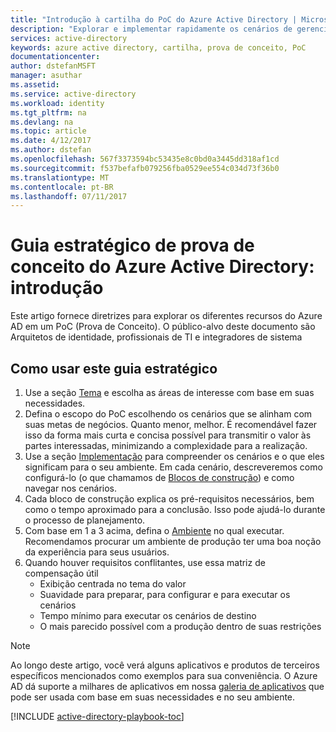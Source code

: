```yaml
---
title: "Introdução à cartilha do PoC do Azure Active Directory | Microsoft Docs"
description: "Explorar e implementar rapidamente os cenários de gerenciamento de identidades e acesso"
services: active-directory
keywords: azure active directory, cartilha, prova de conceito, PoC
documentationcenter: 
author: dstefanMSFT
manager: asuthar
ms.assetid: 
ms.service: active-directory
ms.workload: identity
ms.tgt_pltfrm: na
ms.devlang: na
ms.topic: article
ms.date: 4/12/2017
ms.author: dstefan
ms.openlocfilehash: 567f3373594bc53435e8c0bd0a3445dd318af1cd
ms.sourcegitcommit: f537befafb079256fba0529ee554c034d73f36b0
ms.translationtype: MT
ms.contentlocale: pt-BR
ms.lasthandoff: 07/11/2017
---
```

# <a name="azure-active-directory-proof-of-concept-playbook-introduction"></a>Guia estratégico de prova de conceito do Azure Active Directory: introdução

Este artigo fornece diretrizes para explorar os diferentes recursos do Azure AD em um PoC (Prova de Conceito). O público-alvo deste documento são Arquitetos de identidade, profissionais de TI e integradores de sistema

## <a name="how-to-use-this-playbook"></a>Como usar este guia estratégico

1. Use a seção [Tema](active-directory-playbook-ingredients.md#theme) e escolha as áreas de interesse com base em suas necessidades.  
2. Defina o escopo do PoC escolhendo os cenários que se alinham com suas metas de negócios. Quanto menor, melhor. É recomendável fazer isso da forma mais curta e concisa possível para transmitir o valor às partes interessadas, minimizando a complexidade para a realização.  
3. Use a seção [Implementação](active-directory-playbook-implementation.md) para compreender os cenários e o que eles significam para o seu ambiente. Em cada cenário, descreveremos como configurá-lo (o que chamamos de [Blocos de construção](active-directory-playbook-building-blocks.md)) e como navegar nos cenários. 
4. Cada bloco de construção explica os pré-requisitos necessários, bem como o tempo aproximado para a conclusão. Isso pode ajudá-lo durante o processo de planejamento. 
5. Com base em 1 a 3 acima, defina o [Ambiente](active-directory-playbook-ingredients.md#environment) no qual executar. Recomendamos procurar um ambiente de produção ter uma boa noção da experiência para seus usuários. 
6. Quando houver requisitos conflitantes, use essa matriz de compensação útil 
   * Exibição centrada no tema do valor  
   * Suavidade para preparar, para configurar e para executar os cenários 
   * Tempo mínimo para executar os cenários de destino 
   * O mais parecido possível com a produção dentro de suas restrições 

>[!NOTE]
> Ao longo deste artigo, você verá alguns aplicativos e produtos de terceiros específicos mencionados como exemplos para sua conveniência. O Azure AD dá suporte a milhares de aplicativos em nossa [galeria de aplicativos](https://azuremarketplace.microsoft.com/marketplace/apps/category/azure-active-directory-apps) que pode ser usada com base em suas necessidades e no seu ambiente. 



[!INCLUDE [active-directory-playbook-toc](../../includes/active-directory-playbook-steps.md)]